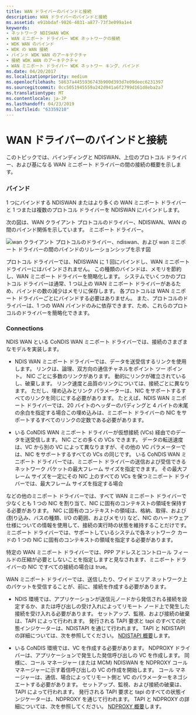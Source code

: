 ```yaml
---
title: WAN ドライバーのバインドと接続
description: WAN ドライバーのバインドと接続
ms.assetid: e91bbdaf-9826-4031-a877-73f3e099a1e4
keywords:
- ネットワーク NDISWAN WDK
- WAN ミニポート ドライバー WDK ネットワークの接続
- WDK WAN のバインド
- WDK の WAN 接続
- バインド WDK WAN のアーキテクチャ
- 接続 WDK WAN のアーキテクチャ
- WAN ミニポート ドライバー WDK ネットワー キング、バインド
ms.date: 04/20/2017
ms.localizationpriority: medium
ms.openlocfilehash: 58637a4455936743b900d393d7e09deec6231397
ms.sourcegitcommit: 0cc5051945559a242d941a6f2799d161d8eba2a7
ms.translationtype: MT
ms.contentlocale: ja-JP
ms.lasthandoff: 04/23/2019
ms.locfileid: "63359210"
---
```

# <a name="wan-driver-bindings-and-connections"></a>WAN ドライバーのバインドと接続





このトピックでは、バインディングと NDISWAN、上位のプロトコル ドライバー、および基になる WAN ミニポート ドライバーの間の接続の概要を示します。

### <a name="bindings"></a>バインド

1 つにバインドする NDISWAN またはより多くの WAN ミニポート ドライバーと 1 つまたは複数のプロトコル ドライバーを NDISWAN にバインドします。

次の図は、WAN クライアント プロトコルのドライバー、NDISWAN、WAN の間のバインド関係を示しています。 ミニポート ドライバー。

![wan クライアント プロトコルのドライバー、ndiswan、および wan ミニポート ドライバーの間のバインドのリレーションシップを示す図](images/209-04.png)

プロトコル ドライバーでは、NDISWAN に 1 回にバインドし、WAN ミニポート ドライバーにはバインドされません。 この種類のバインドは、メモリを節約し、WAN ミニポート ドライバーを簡略化します。 システムでいくつかのプロトコル ドライバーは通常、1 つ以上の WAN ミニポート ドライバーがあるため、バインドの数の減少はメモリに保存します。 各プロトコルは WAN ミニポート ドライバーごとにバインドする必要はありません。 また、プロトコルのドライバーは、1 つの WAN バインドのみに依存できます、ため、これらのプロトコルのドライバーを簡略化できます。

### <a name="connections"></a>Connections

NDIS WAN といる CoNDIS WAN ミニポート ドライバーでは、接続のさまざまなモデルを実装します。

-   NDIS WAN ミニポート ドライバーでは、データを送受信するリンクを使用します。 リンクは、論理、双方向の通信チャネルをポイント ツー ポイント。 NIC ごとに多数のリンクがあります。 動的にリンクが確立されているし、破棄します。 リンク速度と品質のリンクについては、接続ごとに異なります。 ただし、埋め込みとリンク パラメーターは、NIC をサポートするすべてのリンクを同じにする必要があります。 たとえば、NDIS WAN ミニポート ドライバーでは、20 バイトのヘッダーのパディングと 4 バイトの末尾の余白を指定する場合この埋め込みは、ミニポート ドライバーの NIC をサポートするすべてのリンクの定数である必要があります。

-   いる CoNDIS WAN ミニポート ドライバーが仮想接続 (VCs) 経由でのデータを送受信します。 NIC ごとの多くの VCs できます。 データの転送速度は、VC から別の VC によって異なりますが、その他の VC パラメーターでは、NIC をサポートするすべての VCs の同じです。 いる CoNDIS WAN ミニポート ドライバーでは、ミニポート ドライバーの送信および受信できるネットワーク パケットの最大フレーム サイズを指定できます。 その最大フレーム サイズを一定にその NIC 上のすべての VCs を保つミニポート ドライバーでは、最大フレーム サイズを指定する場合

などの他のミニポート ドライバーでは、すべて WAN ミニポート ドライバーで少なくとも 1 つの NIC を割り当て、NIC に固有のコンテキストの領域を保持する必要があります。 NIC に固有のコンテキストの領域は、格納、取得、および (割り込み、バスの種類、I/O の範囲、およびメモリ) など、NIC のハードウェア仕様についての情報を使用して、接続の実行時の状態を維持することだけです。 ミニポート ドライバーでは、サポートしているシステムで各ネットワーク カードの 1 つの NIC に固有のコンテキストの領域を指定する必要があります。

特定の WAN ミニポート ドライバーでは、PPP アドレスとコントロール フィールドの圧縮が必要としないことを指定しますと見なされます、ミニポート ドライバーの NIC ですべての接続の場合は true。

WAN ミニポート ドライバーでは、送信したり、ワイド エリア ネットワーク上のパケットを受信することが、前に、接続を作成する必要があります。

-   NDIS 環境では、アプリケーションが送信元ノードから発信される接続を設定するか、または呼び出しの受け入れによってリモート ノード上で発生した接続を受け入れる必要があります。 セットアップ、監視、および接続の破棄は、TAPI によって行われます。 発行される TAPI 要求と tapi のすべての状態インジケーターは、NDISTAPI を通じて行われます。 TAPI と NDISTAPI の詳細については、次を参照してください。 [NDISTAPI 概要](ndistapi-overview.md)します。

-   いる CoNDIS 環境では、VC を作成する必要があります。 NDPROXY ドライバーは、アプリケーションで発生した発信呼び出しの VC を作成します。 同様に、コール マネージャー (または MCM) NDISWAN を NDPROXY コール マネージャーに示す着信呼び出しの VC の作成を開始します。 コール マネージャーは、通信、場合によってリモート側と VC のパラメーターをネゴシエートする必要があります。 セットアップ、監視、および接続の破棄は、TAPI によって行われます。 発行される TAPI 要求と tapi のすべての状態インジケーターは、NDPROXY を通じて行われます。 TAPI と NDPROXY の詳細については、次を参照してください。 [NDPROXY 概要](ndproxy-overview.md)します。

 

 





